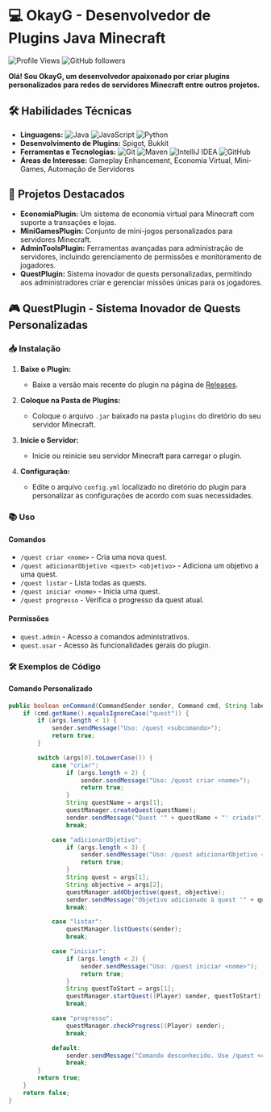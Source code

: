 # 💻 OkayG - Desenvolvedor de Plugins Java Minecraft

![Profile Views](https://komarev.com/ghpvc/?username=OkayG&color=blueviolet)
![GitHub followers](https://img.shields.io/github/followers/OkayG?label=Follow&style=social)

**Olá! Sou OkayG, um desenvolvedor apaixonado por criar plugins personalizados para redes de servidores Minecraft entre outros projetos.**

## 🛠️ Habilidades Técnicas

- **Linguagens:** ![Java](https://img.shields.io/badge/Java-ED8B00?style=for-the-badge&logo=java&logoColor=white) ![JavaScript](https://img.shields.io/badge/JavaScript-F7DF1E?style=for-the-badge&logo=javascript&logoColor=black) ![Python](https://img.shields.io/badge/Python-3776AB?style=for-the-badge&logo=python&logoColor=white)
- **Desenvolvimento de Plugins:** Spigot, Bukkit
- **Ferramentas e Tecnologias:** ![Git](https://img.shields.io/badge/Git-F05032?style=for-the-badge&logo=git&logoColor=white) ![Maven](https://img.shields.io/badge/Maven-C71A36?style=for-the-badge&logo=apache-maven&logoColor=white) ![IntelliJ IDEA](https://img.shields.io/badge/IntelliJIDEA-000000?style=for-the-badge&logo=intellij-idea&logoColor=white) ![GitHub](https://img.shields.io/badge/GitHub-100000?style=for-the-badge&logo=github&logoColor=white)
- **Áreas de Interesse:** Gameplay Enhancement, Economia Virtual, Mini-Games, Automação de Servidores

## 🚀 Projetos Destacados

- **EconomiaPlugin:** Um sistema de economia virtual para Minecraft com suporte a transações e lojas.
- **MiniGamesPlugin:** Conjunto de mini-jogos personalizados para servidores Minecraft.
- **AdminToolsPlugin:** Ferramentas avançadas para administração de servidores, incluindo gerenciamento de permissões e monitoramento de jogadores.
- **QuestPlugin:** Sistema inovador de quests personalizadas, permitindo aos administradores criar e gerenciar missões únicas para os jogadores.

## 🎮 QuestPlugin - Sistema Inovador de Quests Personalizadas

### 📥 Instalação

1. **Baixe o Plugin:**
   - Baixe a versão mais recente do plugin na página de [Releases](https://github.com/OkayG/QuestPlugin/releases).

2. **Coloque na Pasta de Plugins:**
   - Coloque o arquivo `.jar` baixado na pasta `plugins` do diretório do seu servidor Minecraft.

3. **Inicie o Servidor:**
   - Inicie ou reinicie seu servidor Minecraft para carregar o plugin.

4. **Configuração:**
   - Edite o arquivo `config.yml` localizado no diretório do plugin para personalizar as configurações de acordo com suas necessidades.

### 📚 Uso

#### Comandos

- `/quest criar <nome>` - Cria uma nova quest.
- `/quest adicionarObjetivo <quest> <objetivo>` - Adiciona um objetivo a uma quest.
- `/quest listar` - Lista todas as quests.
- `/quest iniciar <nome>` - Inicia uma quest.
- `/quest progresso` - Verifica o progresso da quest atual.

#### Permissões

- `quest.admin` - Acesso a comandos administrativos.
- `quest.usar` - Acesso às funcionalidades gerais do plugin.

### 🛠 Exemplos de Código

#### Comando Personalizado

```java
public boolean onCommand(CommandSender sender, Command cmd, String label, String[] args) {
    if (cmd.getName().equalsIgnoreCase("quest")) {
        if (args.length < 1) {
            sender.sendMessage("Uso: /quest <subcomando>");
            return true;
        }

        switch (args[0].toLowerCase()) {
            case "criar":
                if (args.length < 2) {
                    sender.sendMessage("Uso: /quest criar <nome>");
                    return true;
                }
                String questName = args[1];
                questManager.createQuest(questName);
                sender.sendMessage("Quest '" + questName + "' criada!");
                break;

            case "adicionarObjetivo":
                if (args.length < 3) {
                    sender.sendMessage("Uso: /quest adicionarObjetivo <quest> <objetivo>");
                    return true;
                }
                String quest = args[1];
                String objective = args[2];
                questManager.addObjective(quest, objective);
                sender.sendMessage("Objetivo adicionado à quest '" + quest + "'");
                break;

            case "listar":
                questManager.listQuests(sender);
                break;

            case "iniciar":
                if (args.length < 2) {
                    sender.sendMessage("Uso: /quest iniciar <nome>");
                    return true;
                }
                String questToStart = args[1];
                questManager.startQuest((Player) sender, questToStart);
                break;

            case "progresso":
                questManager.checkProgress((Player) sender);
                break;

            default:
                sender.sendMessage("Comando desconhecido. Use /quest <criar|adicionarObjetivo|listar|iniciar|progresso>");
                break;
        }
        return true;
    }
    return false;
}
